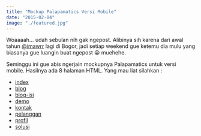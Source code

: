 ```yaml
---
title: "Mockup Palapamatics Versi Mobile"
date: "2015-02-04"
image: "./featured.jpg"
---
```


Woaaaah… udah sebulan nih gak ngepost. Alibinya sih karena dari awal tahun [@imawrr](https://twitter.com/imawrr "Rahimah Muslihah") lagi di Bogor, jadi setiap weekend gue ketemu dia mulu yang biasanya gue luangin buat ngepost 😀 muehehe.

Seminggu ini gue abis ngerjain mockupnya Palapamatics untuk versi mobile. Hasilnya ada 8 halaman HTML. Yang mau liat silahkan :

*   [index](https://space.preschian.com/palapamatics/index.html "Palapa Matics")
*   [blog](https://space.preschian.com/palapamatics/blog.html "Palapamatics")
*   [blog-isi](https://space.preschian.com/palapamatics/blog-isi.html "Palapamatics")
*   [demo](https://space.preschian.com/palapamatics/demo.html "Palapamatics")
*   [kontak](https://space.preschian.com/palapamatics/kontak.html "Palapamatics")
*   [pelanggan](https://space.preschian.com/palapamatics/pelanggan.html "Palapamatics")
*   [profil](https://space.preschian.com/palapamatics/profil.html "Palapamatics")
*   [solusi](https://space.preschian.com/palapamatics/solusi.html "Palapamatics")